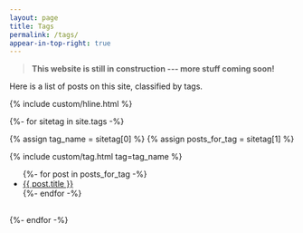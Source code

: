 ```yaml
---
layout: page
title: Tags
permalink: /tags/
appear-in-top-right: true
---
```



> **This website is still in construction --- more stuff coming soon!**

Here is a list of posts on this site, classified by tags.

<div style="margin-bottom: 1em">
{% include custom/hline.html %}
</div>

{%- for sitetag in site.tags -%}

{% assign tag_name = sitetag[0] %}
{% assign posts_for_tag = sitetag[1] %}

<div style="margin-bottom: 1.75em;">

{% include custom/tag.html tag=tag_name %}

<div style="margin-top: 0.4em">
<ul>
{%- for post in posts_for_tag -%}
<li><a href="{{ post.url | relative_url }}">{{ post.title }}</a></li>
{%- endfor -%}
</ul>

<div style="margin-bottom: 30px;"></div>

{%- endfor -%}